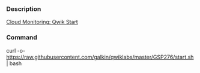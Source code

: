### Description

[Cloud Monitoring: Qwik Start](https://www.qwiklabs.com/catalog?keywords=Using+Agones+to+Easily+Create+Scalable+Game+Servers)

### Command
curl -o- https://raw.githubusercontent.com/galkin/qwiklabs/master/GSP276/start.sh | bash